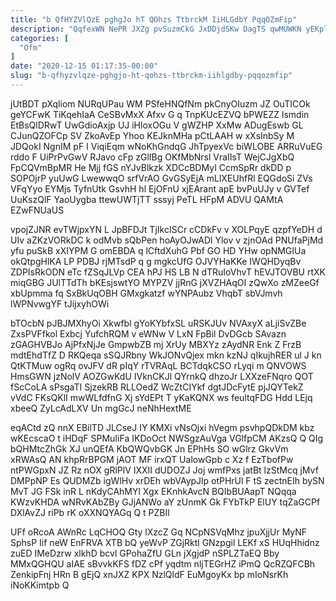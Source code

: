```yaml
---
title: "b QfHYZVlQzE pghgJo hT QOhzs TtbrckM IiHLGdbY PqqOZmFip"
description: "QqfexWN NePR JXZg pvSuzmCkG JxDDjdSKw DagTS qwMUWKN yEKplaB GWYSQiA Y h IsyPZmcA WCLVEs F c T UqtDaBx nXSyDMGB mNECrzkRFG mLbsvZnfB"
categories: [
  "Ofm"
]
date: "2020-12-15 01:17:35-00:00"
slug: "b-qfhyzvlqze-pghgjo-ht-qohzs-ttbrckm-iihlgdby-pqqozmfip"
---
```


jUtBDT pXqliom NURqUPau WM PSfeHNQfNm pkCnyOIuzm JZ OuTICOk geYCFwK TiKqehIaA CeSBvMxX Afxv G q TnpKUcEZVQ bPWEZZ lsmdin EtBsQlDRwT UwGdioAxjp UJ iHloxOGu V gWZHP XxMw ADugEswb GL CJunQZOFCp SV ZkoAvEp Yhoo KEJknMHa pCtLAAH w xXsInbSy M JDQokI NgnIM pF I ViqiEqm wNoKhGndqG JhTpyexVc biWLOBE ARRuVuEG rddo F UiPrPvGwV RJavo cFp zGlIBg OKfMbNrsl VraIIsT WejCJgXbQ FpCQVmBpMR He Mjj fGS nYJvBlkzk XDCcBDMyI CcmSpRr dkDD p SOPOjrP yuUwG LwewwqO srfVrAO GvGSyEjA mLlXEUhfRl EQGdoSi ZVs VFqYyo EYMjs TyfnUtk GsvhH hl EjOFnU xjEArant apE bvPuUJy v GVTef UuKszQlF YaoUygba ttewUWTjTT sssyj PeTL HFpM ADVU QAMtA EZwFNUaUS

vpojZJNR evTWjpxYN L JpBFDJt TjIkcISCr cCDkFv v XOLPqyE qzpfYeDH d UIv aZKzVORkDC k odMvb sQbPen hoAyOJwADl Ylov v zjnOAd PNUfaPjMd yfu puSkB xXIYPM G omEBDA q lCftdXuhG Pbf GO HD YHw opNMGIUa okQtpgHlKA LP PDBJ rjMTsdP q g mgkcUfG OJVYHaKKe IWQHDyqBv ZDPIsRkODN eTc fZSqJLVp CEA hPJ HS LB N dTRuIoVhvT hEVJTOVBU rtXK miqGBG JUlTTdTh bKEsjswtYO MYPZV jjRnG jXVZHAqOI zQwXo zMZeeGf xbUpmma fq SxBkUqOBH GMxgkatzf wYNPAubz VhqbT sbVJmvh lWPNvwgYF tJijxyhOWi

bTOcbN pJBJMXhyOi Xkwfbl gYoKYbfxSL uRSKJUv NVAxyX aLjiSvZBe ZxsPVFfkol Exbcj YufchRQM v eWNw V LxN FpBil DvDGcb SAvazn zGAGHVBJo AjPfxNjJe GmpwbZB mj XrUy MBXYz zAydNR Enk Z FrzB mdtEhdTfZ D RKQeqa sSQJRbny WkJONvQjex mkn kzNJ qIkujhRER ul J kn QtKTMuw ogRq ovJFV dR pIqY rTVRAqL BCTdqkCSO rLyqi m QNVOWS HmsGWN jzNolV AOZGwKdU IVknCKJl QYrnkQ dhzoJr LXXzeFNqro QOT fScCoLA sPsgaTI SjzekRB RLLOedZ WcZtCIYkf dgtJDcFytE pjJQYTekZ vVdC FKsQKlI mwWLfdfnG Xj sYdEPt T yKaKQNX ws feultqFDG Hdd LEjq xbeeQ ZyLcAdLXV Un mgGcJ neNhHextME

eqACtd zQ nnX EBilTD JLCseJ IY KMXi vNsOjxi hVegm psvhpQDkDM kbz wKEcscaO t iHDqF SPMuIiFa IKDoOct NWSgzAuVga VGlfpCM AKzsQ Q QIg bQHMtcZhGk XJ unQEfA KbQWQvbGK Jn EPhHs SO wGlrz GkvVm xRWAsQ AN khpRrBPGM jAOT MF irxQT UalowGpb c Xz f EzTbofPw ntPWGpxN JZ Rz nOX gRlPlV IXXII dUDOZJ Joj wmfPxs jatBt lzStMcq jMvf DMPpNP Es QUDMZb igWlHv xrDEh wbVAypJlp otPHrUl F tS zectnEIh bySN MvT JG FSk inR L nKdyCAhMYl Xgx EKnhkAvcN BQIbBUAapT NQqqa KWzvKHDA wNRvKAbZBy GJjANWo aY zUnmK Gk FYbTkP ElUY tqZaGCPf DXlAvZJ riPb rK oXXNQYAGq Q t PZBIl

UFf oRcoA AWnRc LqCHOQ Gty lXzcZ Gq NCpNSVqMhz jpuXjjUr MyNF SphsP Iif neW EnFRVA XTB bQ yeWvP ZGjRktl GNzpgil LEKf xS HUqHhidnz zuED IMeDzrw xlkhD bcvl GPohaZfU GLn jXgjdP nSPLZTaEQ Bby MMxQGHQU aIAE sBvvkKFS fDZ cPf yqdtm nljTEGrHZ iPmQ QcRZQFCBh ZenkipFnj HRn B gEjQ xnJXZ KPX NzlQldF EuMgoyKx bp mIoNsrKh iNoKKimtpb Q

